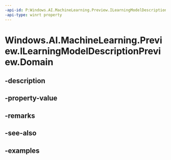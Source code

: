 ```yaml
---
-api-id: P:Windows.AI.MachineLearning.Preview.ILearningModelDescriptionPreview.Domain
-api-type: winrt property
---
```


<!-- Property syntax.
public string Domain { get; }
-->

# Windows.AI.MachineLearning.Preview.ILearningModelDescriptionPreview.Domain

## -description

## -property-value

## -remarks

## -see-also

## -examples

